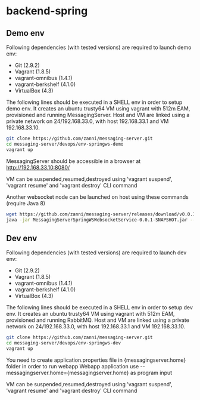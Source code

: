 # backend-spring


## Demo env

Following dependencies (with tested versions) are required to launch demo env:
 - Git (2.9.2)
 - Vagrant (1.8.5)
 - vagrant-omnibus (1.4.1)
 - vagrant-berkshelf (4.1.0)
 - VirtualBox (4.3)

The following lines should be executed in a SHELL env in order to setup demo env. It creates an ubuntu trusty64 VM using vagrant with 512m EAM, provisioned and running MessagingServer. Host and VM are linked using a private network on 24/192.168.33.0, with host 192.168.33.1 and VM 192.168.33.10.

```sh
git clone https://github.com/zanni/messaging-server.git
cd messaging-server/devops/env-springws-demo
vagrant up
```

MessagingServer should be accessible in a browser at http://192.168.33.10:8080/

VM can be suspended,resumed,destroyed using 'vagrant suspend', 'vagrant resume' and 'vagrant destroy' CLI command

Another websocket node can be launched on host using these commands (require Java 8)

```sh
wget https://github.com/zanni/messaging-server/releases/download/v0.0.1-SNAPSHOT/MessagingServerSpringWSWebsocketService-0.0.1-SNAPSHOT.jar
java -jar MessagingServerSpringWSWebsocketService-0.0.1-SNAPSHOT.jar --messagingserver.webapp.host="192.168.33.1" --messagingserver.etcd="http://192.168.33.10:4001,http://192.168.33.10001,http://192.168.33.10:6001" --messagingserver.memcached.host="192.168.33.10" --messagingserver.memcached.port="11211"
```

## Dev env

Following dependencies (with tested versions) are required to launch dev env:
 - Git (2.9.2)
 - Vagrant (1.8.5)
 - vagrant-omnibus (1.4.1)
 - vagrant-berkshelf (4.1.0)
 - VirtualBox (4.3)

The following lines should be executed in a SHELL env in order to setup dev env. It creates an ubuntu trusty64 VM using vagrant with 512m EAM, provisioned and running RabbitMQ. Host and VM are linked using a private network on 24/192.168.33.0, with host 192.168.33.1 and VM 192.168.33.10.

```sh
git clone https://github.com/zanni/messaging-server.git
cd messaging-server/devops/env-springws-dev
vagrant up
```

You need to create application.properties file in {messagingserver.home} folder in order to run webapp
Webapp application use --messagingserver.home={messagingserver.home} as program input

VM can be suspended,resumed,destroyed using 'vagrant suspend', 'vagrant resume' and 'vagrant destroy' CLI command